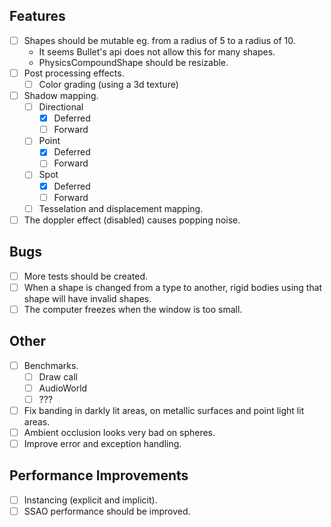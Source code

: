 ## Features
- [ ] Shapes should be mutable eg. from a radius of 5 to a radius of 10.
    * It seems Bullet's api does not allow this for many shapes.
    * PhysicsCompoundShape should be resizable.
- [ ] Post processing effects.
    - [ ] Color grading (using a 3d texture)
- [ ] Shadow mapping.
    - [ ] Directional
        - [x] Deferred
        - [ ] Forward
    - [ ] Point
        - [x] Deferred
        - [ ] Forward
    - [ ] Spot
        - [x] Deferred
        - [ ] Forward
    - [ ] Tesselation and displacement mapping.
- [ ] The doppler effect (disabled) causes popping noise.

## Bugs
- [ ] More tests should be created.
- [ ] When a shape is changed from a type to another, rigid bodies using that shape will have invalid shapes.
- [ ] The computer freezes when the window is too small.

## Other
- [ ] Benchmarks.
    - [ ] Draw call
    - [ ] AudioWorld
    - [ ] ???
- [ ] Fix banding in darkly lit areas, on metallic surfaces and point light lit areas.
- [ ] Ambient occlusion looks very bad on spheres.
- [ ] Improve error and exception handling.

## Performance Improvements
- [ ] Instancing (explicit and implicit).
- [ ] SSAO performance should be improved.
